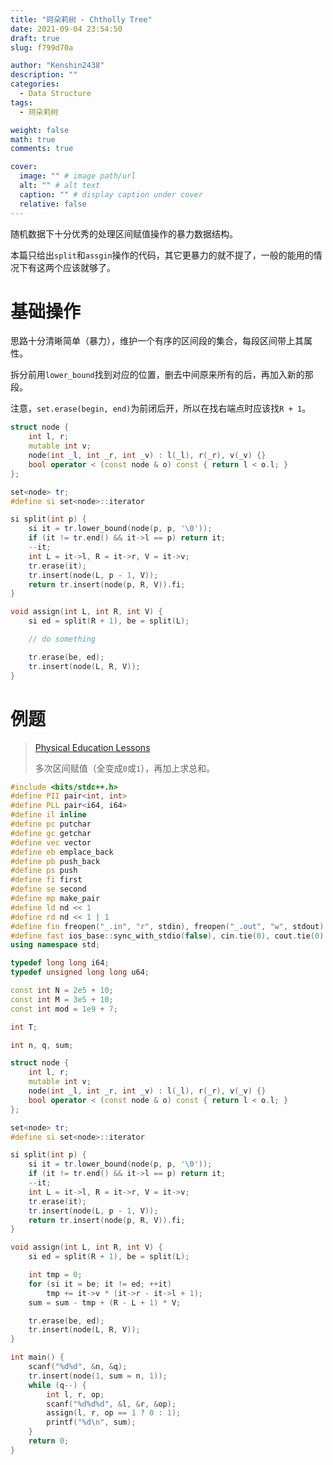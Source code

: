 ```yaml
---
title: "珂朵莉树 - Chtholly Tree"
date: 2021-09-04 23:54:50
draft: true
slug: f799d70a

author: "Kenshin2438"
description: ""
categories:
  - Data Structure
tags:
  - 珂朵莉树

weight: false
math: true
comments: true

cover:
  image: "" # image path/url
  alt: "" # alt text
  caption: "" # display caption under cover
  relative: false
---
```


随机数据下十分优秀的处理区间赋值操作的暴力数据结构。

本篇只给出`split`和`assgin`操作的代码，其它更暴力的就不提了，一般的能用的情况下有这两个应该就够了。

<!-- more -->

# 基础操作
思路十分清晰简单（暴力），维护一个有序的区间段的集合，每段区间带上其属性。

拆分前用`lower_bound`找到对应的位置，删去中间原来所有的后，再加入新的那段。

注意，`set.erase(begin, end)`为前闭后开，所以在找右端点时应该找`R + 1`。

```cpp
struct node {
	int l, r;
	mutable int v;
	node(int _l, int _r, int _v) : l(_l), r(_r), v(_v) {}
	bool operator < (const node & o) const { return l < o.l; }
};

set<node> tr;
#define si set<node>::iterator

si split(int p) {
	si it = tr.lower_bound(node(p, p, '\0'));
	if (it != tr.end() && it->l == p) return it;
	--it;
	int L = it->l, R = it->r, V = it->v;
	tr.erase(it);
	tr.insert(node(L, p - 1, V));
	return tr.insert(node(p, R, V)).fi;
}

void assign(int L, int R, int V) {
	si ed = split(R + 1), be = split(L);

	// do something

	tr.erase(be, ed);
	tr.insert(node(L, R, V));
}
```

# 例题
> [Physical Education Lessons](https://codeforces.com/problemset/problem/915/E)
>
> 多次区间赋值（全变成`0`或`1`），再加上求总和。

```cpp
#include <bits/stdc++.h>
#define PII pair<int, int>
#define PLL pair<i64, i64>
#define il inline
#define pc putchar
#define gc getchar
#define vec vector
#define eb emplace_back
#define pb push_back
#define ps push
#define fi first
#define se second
#define mp make_pair
#define ld nd << 1
#define rd nd << 1 | 1
#define fin freopen("_.in", "r", stdin), freopen("_.out", "w", stdout)
#define fast ios_base::sync_with_stdio(false), cin.tie(0), cout.tie(0)
using namespace std;

typedef long long i64;
typedef unsigned long long u64;

const int N = 2e5 + 10;
const int M = 3e5 + 10;
const int mod = 1e9 + 7;

int T;

int n, q, sum;

struct node {
	int l, r;
	mutable int v;
	node(int _l, int _r, int _v) : l(_l), r(_r), v(_v) {}
	bool operator < (const node & o) const { return l < o.l; }
};

set<node> tr;
#define si set<node>::iterator

si split(int p) {
	si it = tr.lower_bound(node(p, p, '\0'));
	if (it != tr.end() && it->l == p) return it;
	--it;
	int L = it->l, R = it->r, V = it->v;
	tr.erase(it);
	tr.insert(node(L, p - 1, V));
	return tr.insert(node(p, R, V)).fi;
}

void assign(int L, int R, int V) {
	si ed = split(R + 1), be = split(L);

	int tmp = 0;
	for (si it = be; it != ed; ++it)
		tmp += it->v * (it->r - it->l + 1);
	sum = sum - tmp + (R - L + 1) * V;

	tr.erase(be, ed);
	tr.insert(node(L, R, V));
}

int main() {
	scanf("%d%d", &n, &q);
	tr.insert(node(1, sum = n, 1));
	while (q--) {
		int l, r, op;
		scanf("%d%d%d", &l, &r, &op);
		assign(l, r, op == 1 ? 0 : 1);
		printf("%d\n", sum);
	}
	return 0;
}
```
